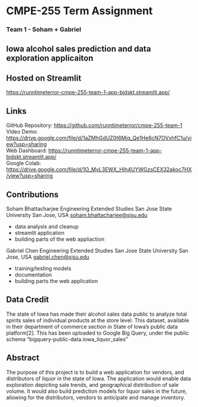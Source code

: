 # CMPE-255 Term Assignment
### Team 1 - Soham + Gabriel
## Iowa alcohol sales prediction and data exploration applicaiton

## Hosted on Streamlit
https://runntimeterror-cmpe-255-team-1-app-bidskt.streamlit.app/

## Links
GitHub Repository: https://github.com/runntimeterror/cmpe-255-team-1 <br />
Video Demo: https://drive.google.com/file/d/1aZMhGdUZ0t6Miq_Qe1He6cN7OVxhfC1u/view?usp=sharing <br />
Web Dashboard: https://runntimeterror-cmpe-255-team-1-app-bidskt.streamlit.app/  <br />
Google Colab: https://drive.google.com/file/d/1O_MvL3EWX_HIh4UYWGzsCEX32akoc7HX/view?usp=sharing <br />

## Contributions
Soham Bhattacharjee	
Engineering Extended Studies
San Jose State University
San Jose, USA
soham.bhattacharjee@sjsu.edu
* data analysis and cleanup
* streamlit application
* building parts of the web appliaction

Gabriel Chen
Engineering Extended Studies
San Jose State University
San Jose, USA
gabriel.chen@sjsu.edu
* training/testing models
* documentation
* building parts the web application


## Data Credit
The state of Iowa has made their alcohol sales data public to analyze total spirits sales of individual products at the store level. This dataset, available in their department of commerce section in State of Iowa’s public data platform[2]. This has been uploaded to Google Big Query, under the public schema “bigquery-public-data.iowa_liquor_sales”

## Abstract
The purpose of this project is to build a web application for vendors, and distributors of liquor in the state of Iowa. The application would enable data exploration depicting sale trends, and geographical distribution of sale volume. It would also build prediction models for liquor sales in the future, allowing for the distributors, vendors to anticipate and manage inventory.

